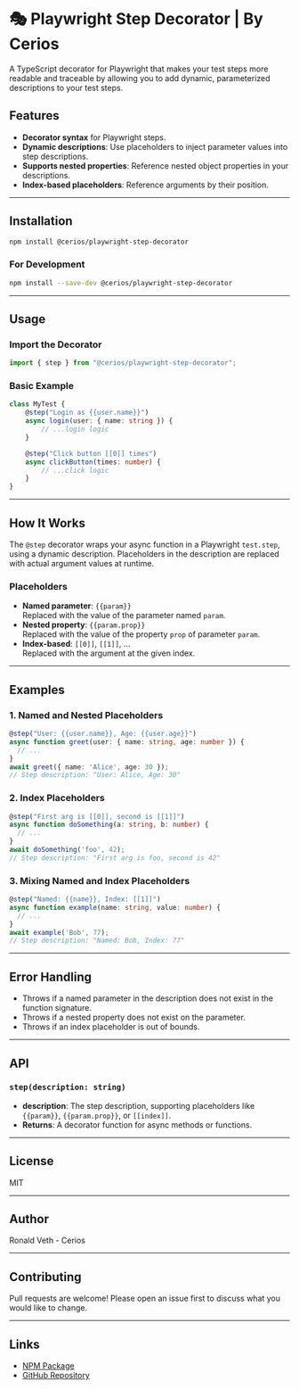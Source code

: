 # 🎭 Playwright Step Decorator | By Cerios

A TypeScript decorator for Playwright that makes your test steps more readable and traceable by allowing you to add dynamic, parameterized descriptions to your test steps.

## Features

- **Decorator syntax** for Playwright steps.
- **Dynamic descriptions**: Use placeholders to inject parameter values into step descriptions.
- **Supports nested properties**: Reference nested object properties in your descriptions.
- **Index-based placeholders**: Reference arguments by their position.

---

## Installation

```sh
npm install @cerios/playwright-step-decorator
```

### For Development

```sh
npm install --save-dev @cerios/playwright-step-decorator
```

---

## Usage

### Import the Decorator

```typescript
import { step } from "@cerios/playwright-step-decorator";
```

### Basic Example

```typescript
class MyTest {
	@step("Login as {{user.name}}")
	async login(user: { name: string }) {
		// ...login logic
	}

	@step("Click button [[0]] times")
	async clickButton(times: number) {
		// ...click logic
	}
}
```

---

## How It Works

The `@step` decorator wraps your async function in a Playwright `test.step`, using a dynamic description. Placeholders in the description are replaced with actual argument values at runtime.

### Placeholders

- **Named parameter**: `{{param}}`  
  Replaced with the value of the parameter named `param`.
- **Nested property**: `{{param.prop}}`  
  Replaced with the value of the property `prop` of parameter `param`.
- **Index-based**: `[[0]]`, `[[1]]`, ...  
  Replaced with the argument at the given index.

---

## Examples

### 1. Named and Nested Placeholders

```typescript
@step("User: {{user.name}}, Age: {{user.age}}")
async function greet(user: { name: string, age: number }) {
  // ...
}
await greet({ name: 'Alice', age: 30 });
// Step description: "User: Alice, Age: 30"
```

### 2. Index Placeholders

```typescript
@step("First arg is [[0]], second is [[1]]")
async function doSomething(a: string, b: number) {
  // ...
}
await doSomething('foo', 42);
// Step description: "First arg is foo, second is 42"
```

### 3. Mixing Named and Index Placeholders

```typescript
@step("Named: {{name}}, Index: [[1]]")
async function example(name: string, value: number) {
  // ...
}
await example('Bob', 77);
// Step description: "Named: Bob, Index: 77"
```

---

## Error Handling

- Throws if a named parameter in the description does not exist in the function signature.
- Throws if a nested property does not exist on the parameter.
- Throws if an index placeholder is out of bounds.

---

## API

### `step(description: string)`

- **description**: The step description, supporting placeholders like `{{param}}`, `{{param.prop}}`, or `[[index]]`.
- **Returns**: A decorator function for async methods or functions.

---

## License

MIT

---

## Author

Ronald Veth - Cerios

---

## Contributing

Pull requests are welcome! Please open an issue first to discuss what you would like to change.

---

## Links

- [NPM Package](https://www.npmjs.com/package/@cerios/playwright-step-decorator)
- [GitHub Repository](https://github.com/CeriosTesting/playwright-step-decorator)
